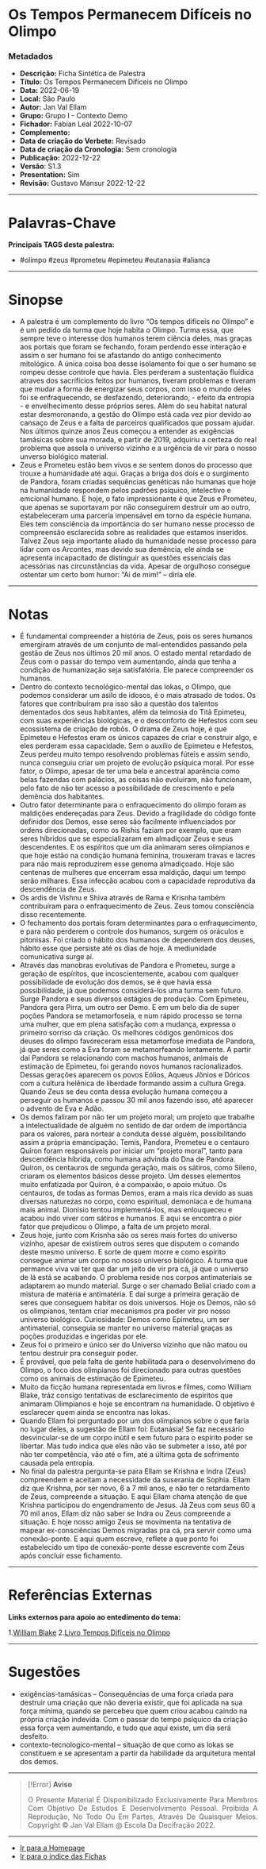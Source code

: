 # Os Tempos Permanecem Difíceis no Olimpo

### Metadados

- **Descrição:** Ficha Sintética de Palestra
- **Título:** Os Tempos Permanecem Difíceis no Olimpo
- **Data:** 2022-06-19
- **Local:** São Paulo
- **Autor:** Jan Val Ellam
- **Grupo:** Grupo I - Contexto Demo
- **Fichador:** Fabian Leal 2022-10-07
- **Complemento:** 
- **Data de criação do Verbete:** Revisado
- **Data de criação da Cronologia:** Sem cronologia
- **Publicação:** 2022-12-22
- **Versão**: S1.3
- **Presentation:** Sim
- **Revisão:** Gustavo Mansur 2022-12-22

---
# Palavras-Chave
**Principais TAGS desta palestra:** 
- #olimpo #zeus #prometeu #epimeteu #eutanasia #alianca 

---
# Sinopse
- A palestra é um complemento do livro “Os tempos difíceis no Olimpo” e é um pedido da turma que hoje habita o Olimpo. Turma essa, que sempre teve o interesse dos humanos terem ciência deles, mas graças aos portais que foram se fechando, foram perdendo esse interação e assim o ser humano foi se afastando do antigo conhecimento mitológico. A única coisa boa desse isolamento foi que o ser humano se rompeu desse controle que havia. Eles perderam a sustentação fluídica atraves dos sacrifícios feitos por humanos, tiveram problemas e tiveram que mudar a forma de energizar seus corpos, com isso o mundo deles foi se enfraquecendo, se desfazendo, deteriorando, - efeito da entropia - e envelhecimento desse próprios seres. Além do seu habitat natural estar desmoronando, a gestão do Olimpo está cada vez pior devido ao cansaço de Zeus e a falta de parceiros qualificados que possam ajudar. Nos últimos quinze anos Zeus começou a entender as exigências tamásicas sobre sua morada, e partir de 2019, adquiriu a certeza do real problema que assola o universo vizinho e a urgência de vir para o nosso unverso biológico material.
- Zeus e Prometeu estão bem vivos e se sentem donos do processo que trouxe a humanidade até aqui. Graças a briga dos dois e o surgimento de Pandora, foram criadas sequências genéticas não humanas que hoje na humanidade respondem pelos padrões psíquico, intelectivo e emcional humano.  E hoje, o fato impressionante é que Zeus e Prometeu, que apenas se suportavam por não conseguirem destruir um ao outro, estabeleceram uma parceria impensável em torno da espécie humana. Eles tem consciência da importância do ser humano nesse processo de compreensão esclarecida sobre as realidades que estamos inseridos.  Talvez Zeus seja importante aliado da humanidade nesse processo para lidar com os Arcontes, mas devido sua demência, ele ainda se apresenta incapacitado de distinguir as questões essenciais das acessórias nas circunstâncias da vida. Apesar de orgulhoso consegue ostentar um certo bom humor: “Ai de mim!” – diria ele.

---
# Notas
- É fundamental compreender a história de Zeus, pois os seres humanos emergiram através de um conjunto de mal-entendidos passando pela gestão de Zeus nos últimos 20 mil anos. O estado mental retardado de Zeus com o passar do tempo vem aumentando, ainda que tenha a condição de humanização seja satisfatória. Ele parece compreender os humanos.
- Dentro do contexto tecnológico-mental das lokas, o Olimpo, que podemos considerar um asilo de idosos, é o mais atrasado de todos. Os fatores que contribuíram pra isso são a questão dos talentos dementados dos seus habitantes, além da teimosia do Titã Epimeteu, com suas experiências biológicas, e o desconforto de Hefestos com seu ecossistema de criação de robôs. O drama de Zeus hoje, é que Epimeteu e Hefestos eram os únicos capazes de criar e construir algo, e eles perderam essa capacidade. Sem o auxílio de Epimeteu e Hefestos, Zeus perdeu muito tempo resolvendo problemas fúteis e assim sendo, nunca conseguiu criar um projeto de evolução psíquica moral.  Por esse fator, o Olimpo, apesar de ter uma bela e ancestral aparência como belas fazendas com palácios, as coisas não evoluiram, não funcionam, pelo fato de não ter acesso a possibilidade de crescimento e pela demência dos habitantes. 
- Outro fator determinante para o enfraquecimento do olimpo foram as maldições endereçadas para Zeus. Devido a fragilidade do código fonte definidor dos Demos, esse seres são facilmente influenciados por ordens direcionadas, como os Rishis faziam por exemplo, que eram seres híbridos que se especializaram em almadiçoar Zeus e seus descendentes.  E os espíritos que um dia animaram seres olimpianos e que hoje estão na condição humana feminina, trouxeram travas e lacres para não mais reproduzirem esse genoma almadiçoado. Hoje são centenas de mulheres que encerram essa maldição, daqui um tempo serão milhares. Essa infecção acabou com a capacidade reprodutiva  da descendência de Zeus.
- Os ardis de Vishnu e Shiva através de Rama e Krisnha também contribuíram para o enfraquecimento de Zeus.  Zeus tomou consciência disso recentemente.
- O fechamento dos portais foram determinantes para o enfraquecimento, e para não perderem o controle dos humanos, surgem os oráculos e pitonisas. Foi criado o hábito dos humanos de dependerem dos deuses, hábito esse que persiste até os dias de hoje. A mediunidade comunicativa surge aí.
- Através das manobras evolutivas de Pandora e Prometeu, surge a geração de espíritos, que incoscientemente,  acabou com qualquer possibilidade de evolução dos demos, se é que havia essa possibilidade, já que podemos considerá-los uma turma sem futuro.  Surge Pandora e seus diversos estágios de produção. Com Epimeteu, Pandora gera Pirra, um outro ser Demo. E em um belo dia de super poções Pandora se metamorfoseia, e num rápido processo se torna uma mulher, que em plena satisfação com a mudança, expressa o primeiro sorriso da criação. Os melhores códigos genômicos dos deuses do olimpo favoreceram essa metamorfose imediata de Pandora, já que seres como a Eva foram se metamorfeando lentamente. A partir daí Pandora se relacionando com machos humanos, animais de estimação de Epimeteu, foi gerando novos humanos racionalizados. Dessas gerações aparecem os povos Eólios, Aqueus Jônios e Dóricos com a cultura helênica de liberdade formando assim a cultura Grega. Quando Zeus se deu conta dessa evolução humana começou a perseguir os humanos e passou 30 mil anos fazendo isso, até aparecer o advento de Eva e Adão. 
- Os demos faliram por não ter um projeto moral; um projeto que trabalhe a intelectualidade de alguém no sentido de dar ordem de importância para os valores, para nortear a conduta desse alguém, possibilitando assim a própria emancipação. Temis, Pandora, Prometeu e o centauro Quíron foram responsáveis por iniciar um “projeto moral”, tanto para descendência híbrida, como humana advinda do Dna de Pandora. Quíron, os centauros de segunda geração, mais os sátiros, como Sileno, criaram os elementos básicos desse projeto. Um desses elementos muito enfatizada por Quíron, é a compaixão, o apoio mútuo. Os centauros, de todas as formas Demos, eram a mais rica devido as suas diversas naturezas no corpo, como espiritual, demoníaca e de humana mais animal. Dionísio tentou implementá-los, mas enlouqueceu e acabou indo viver com sátiros e humanos. E aqui se encontra o pior fator que prejudicou o Olimpo, a falta de um projeto moral.
- Zeus hoje, junto com Krisnha são os seres mais fortes do universo vizinho, apesar de existirem outros seres que disputem o comando deste mesmo universo. E sorte de quem morre e como espírito consegue animar um corpo no nosso universo biológico. A turma que permance viva vai ter que dar um jeito de vir pra cá, já que o universo de lá está se acabando.  O problema reside nos corpos antimateriais se adaptarem ao mundo material. Surge o ser chamado Belial criado com a mistura de matéria e antimatéria. E daí surge a primeira geração de seres que conseguem habitar os dois universos. Hoje os Demos, não só os olimpianos, tentam criar mecanismos pra poder vir pro nosso universo biológico. Curiosidade: Demos como Epimeteu, um ser antimaterial, conseguia se manter no universo material graças as poções produzidas e ingeridas por ele.
- Zeus foi o primeiro e único ser do Universo vizinho que não matou ou tentou destruir pra conseguir poder.
- É provável, que pela falta de gente habilitada para o desenvolvimeno do Olimpo, o foco dos olimpianos foi direcionado para outras questões como os animais de estimação de Epimeteu. 
- Muito da ficção humana representada em livros e filmes, como William Blake, tráz consigo  tentativas de esclarecimento de espíritos que animaram Olimpianos e hoje se encontram na humanidade. O objetivo é esclarecer quem ainda se encontra nas lokas. 
- Quando Ellam foi perguntado por um dos olimpianos sobre o que faria no lugar deles, a sugestão de Ellam foi: Eutanásia! Se faz necessário desvincular-se de um corpo inútil e sem futuro para o espírito poder se libertar. Mas tudo indica que eles não vão se submeter a isso, até por não ter competência, vão até o fim, até a última gota de sofrimento causada pela entropia.
- No final da palestra pergunta-se para Ellam se Krishna e Indra (Zeus) compreendem e aceitam a necessidade da suserania de Sophia. Ellam diz que Krishna, por ser novo, 6 a 7 mil anos, e não ter o retardamento de Zeus, compreende a situação. E aqui Ellam chama atenção de que Krishna participou do engendramento de Jesus.  Já Zeus com seus 60 a 70 mil anos,  Ellam diz não saber se Indra ou Zeus compreende a situação.  E hoje nosso amigo Zeus se movimenta na tentativa de mapear ex-consciências Demos migradas pra cá, pra servir como uma conexão-ponte. E aqui quem escreve, reflete a que ponto foi estabelecido um tipo de conexão-ponte desse escrevente com Zeus após concluir esse fichamento. 

---
# Referências Externas
**Links externos para apoio ao entedimento do tema:**

1.[William Blake](https://pt.wikipedia.org/wiki/William_Blake)
2.[Livro Tempos Difíceis no Olimpo](https://www.janvalellam.org/product-page/tempos-dificeis-no-olimpo)

---
# Sugestões
- exigências-tamásicas – Consequências de uma força criada para destruir uma criação que não deveria existir, que foi aplicada na sua força mínima, quando se percebeu que quem criou acabou caindo na própria criação indevida. Com o passar do tempo psíquico da criação essa força vem aumentando, e tudo que aqui existe, um dia será desfeito.
- contexto-tecnologico-mental – situação de que como as lokas se constituem e se apresentam  a partir da habilidade da arquitetura mental dos demos.

---
> [!Error] **Aviso**
> <P Align="Justify">O Presente Material É Disponibilizado Exclusivamente Para Membros Com Objetivo De Estudos E Desenvolvimento Pessoal. Proibida A Reprodução, No Todo Ou Em Partes, Através De Quaisquer Meios. Copyright © Jan Val Ellam @ Escola Da Decifração 2022. </P>

---
- [Ir para a Homepage](Homepage.Canvas)
- [Ir para o índice das Fichas](Índice%20Geral%20Das%20Fichas.Canvas)
